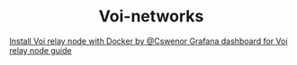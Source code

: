 <h1 align="center">Voi-networks</h1>

[Install Voi relay node with Docker by @Cswenor ](https://github.com/cswenor/voi-relay-setup/blob/main/relay-guide.md)
[Grafana dashboard for Voi relay node guide](https://github.com/Nodes-Helpers/voi-network/tree/main/grafana-dashboards)
